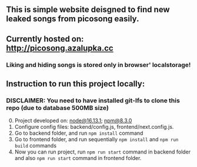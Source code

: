 ## This is simple website deisgned to find new leaked songs from picosong easily.

## Currently hosted on: http://picosong.azalupka.cc

### Liking and hiding songs is stored only in browser' localstorage!

## Instruction to run this project locally:

### DISCLAIMER: You need to have installed git-lfs to clone this repo (due to database 500MB size)

0. Project developed on: node@16.13.1; npm@8.3.0
1. Configure config files: backend/config.js, frontend/next.config.js.
2. Go to backend folder, and run `npm install` command
3. Go to frontend folder, and run sequentially `npm install` and `npm run build` commands
4. Now you can run project, run `npm run start` command in backend folder and also `npm run start` command in frontend folder.
